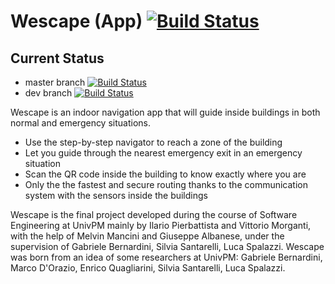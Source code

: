 # Wescape (App) [![Build Status](https://travis-ci.com/ilario-pierbattista/wescape-android.svg?token=894qm4cv3JJJRkA24pJY&branch=master)](https://travis-ci.com/ilario-pierbattista/wescape-android)

## Current Status
* master branch [![Build Status](https://travis-ci.com/ilario-pierbattista/wescape-android.svg?token=894qm4cv3JJJRkA24pJY&branch=master)](https://travis-ci.com/ilario-pierbattista/wescape-android)
* dev branch [![Build Status](https://travis-ci.com/ilario-pierbattista/wescape-android.svg?token=894qm4cv3JJJRkA24pJY&branch=dev)](https://travis-ci.com/ilario-pierbattista/wescape-android)

Wescape is an indoor navigation app that will guide inside buildings in both normal and emergency situations.
* Use the step-by-step navigator to reach a zone of the building
* Let you guide through the nearest emergency exit in an emergency situation
* Scan the QR code inside the building to know exactly where you are
* Only the the fastest and secure routing thanks to the communication system with the sensors inside the buildings

Wescape is the final project developed during the course of Software Engineering at UnivPM mainly by Ilario Pierbattista and Vittorio Morganti, with the help of Melvin Mancini and Giuseppe Albanese, under the supervision of Gabriele Bernardini, Silvia Santarelli, Luca Spalazzi.
Wescape was born from an idea of some researchers at UnivPM: Gabriele Bernardini, Marco D'Orazio, Enrico Quagliarini, Silvia Santarelli, Luca Spalazzi.
